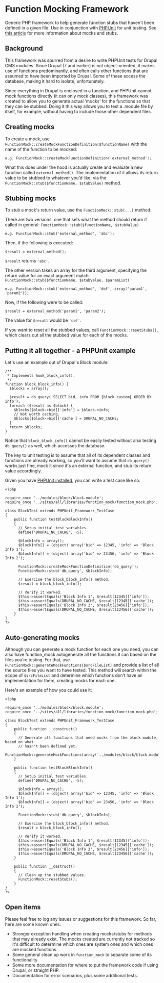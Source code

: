 # Function Mocking Framework

Generic PHP framework to help generate function stubs that haven't been defined in a given file. Use in conjunction with [PHPUnit](https://github.com/sebastianbergmann/phpunit/) for unit testing. See [this article](http://martinfowler.com/articles/mocksArentStubs.html) for more information about mocks and stubs.

## Background

This framework was spurred from a desire to write PHPUnit tests for Drupal CMS modules. Since Drupal (7 and earlier) is not object-oriented, it makes use of functions predominantly, and often calls other functions that are assumed to have been imported by Drupal. Some of these access the database, making it hard to isolate, unfortunately.

Since everything in Drupal is enclosed in a function, and PHPUnit cannot mock functions directly (it can only mock classes),  this framework was created to allow you to generate actual 'mocks' for the functions so that they can be stubbed. Doing it this way allows you to test a .module file by itself, for example, without having to include those other dependent files.

## Creating mocks

To create a mock, use `FunctionMock::createMockFunctionDefinition($functionName)` with the name of the function to be mocked:

    e.g. FunctionMock::createMockFunctionDefinition('external_method');

What this does under the hood is actually create and evaluate a new function called `external_method()`. The implementation of it allows its return value to be stubbed to whatever you'd like, via the `FunctionMock::stub($functionName, $stubValue)` method.

## Stubbing mocks

To stub a mock's return value, use the `FunctionMock::stub(...)` method. 

There are two versions, one that sets what the method should return if called in general: `FunctionMock::stub($functionName, $stubValue)`

    e.g. FunctionMock::stub('external_method', 'abc');

Then, if the following is executed:
    
    $result = external_method();

`$result` returns `'abc'`.
    
The other version takes an array for the third argument, specifying the return value for an exact argument match: `FunctionMock::stub($functionName, $stubValue, $paramList)`

    e.g. FunctionMock::stub('external_method', 'def', array('param1', 'param2'));

Now, if the following were to be called:
    
    $result = external_method('param1', 'param2');

The value for `$result` would be `'def'`.

If you want to reset all the stubbed values, call `FunctionMock::resetStubs()`, which clears out all the stubbed value for each of the mocks. 

## Putting it all together - a PHPUnit example 

Let's use an example out of Drupal's Block module:

    /**
     * Implements hook_block_info().
     */
    function block_block_info() {
      $blocks = array();

      $result = db_query('SELECT bid, info FROM {block_custom} ORDER BY info');
      foreach ($result as $block) {
        $blocks[$block->bid]['info'] = $block->info;
        // Not worth caching.
        $blocks[$block->bid]['cache'] = DRUPAL_NO_CACHE;
      }
      return $blocks;
    }

Notice that `block_block_info()` cannot be easily tested without also testing `db_query()` as well, which accesses the database.

The key to unit testing is to assume that all of its dependent classes and functions are already working, so you'll want to assume that `db_query()` works just fine, mock it since it's an external function, and stub its return value accordingly.

Given you have [PHPUnit installed](http://phpunit.de/manual/3.7/en/installation.html), you can write a test case like so:

    <?php

    require_once '../modules/block/block.module';
    require_once '../sites/all/libraries/function_mock/function_mock.php';

    class BlockTest extends PHPUnit_Framework_TestCase
    {
        public function testBlockBlockInfo()
        {
          // Setup initial test variables.
          define('DRUPAL_NO_CACHE', -5);

          $blockInfo = array();
          $blockInfo[] = (object) array('bid' => 12345, 'info' => 'Block Info 1');
          $blockInfo[] = (object) array('bid' => 23456, 'info' => 'Block Info 2');

          FunctionMock::createMockFunctionDefinition('db_query');
          FunctionMock::stub('db_query', $blockInfo);

          // Exercise the block_block_info() method.
          $result = block_block_info();

          // Verify it worked.
          $this->assertEquals('Block Info 1', $result[12345]['info']);
          $this->assertEquals(DRUPAL_NO_CACHE, $result[12345]['cache']);
          $this->assertEquals('Block Info 2', $result[23456]['info']);
          $this->assertEquals(DRUPAL_NO_CACHE, $result[23456]['cache']);
        }
    }
    ?>

## Auto-generating mocks

Although you can generate a mock function for each one you need, you can also have function_mock autogenerate all the functions it can based on the files you're testing. For that, use `FunctionMock::generateMockFunctions($srcFileList)` and provide a list of all the source files you want to have tested. This method will search within the scope of `$srcFileList` and determine which functions don't have an implementation for them, creating mocks for each one.

Here's an example of how you could use it:

    <?php

    require_once '../modules/block/block.module';
    require_once '../sites/all/libraries/function_mock/function_mock.php';

    class BlockTest extends PHPUnit_Framework_TestCase
    {
        public function __construct()
        {
          // Generate all functions that need mocks from the block module, based on what
          // hasn't been defined yet.
          FunctionMock::generateMockFunctions(array('../modules/block/block.module'));
        }

        public function testBlockBlockInfo()
        {
          // Setup initial test variables.
          define('DRUPAL_NO_CACHE', -5);

          $blockInfo = array();
          $blockInfo[] = (object) array('bid' => 12345, 'info' => 'Block Info 1');
          $blockInfo[] = (object) array('bid' => 23456, 'info' => 'Block Info 2');

          FunctionMock::stub('db_query', $blockInfo);

          // Exercise the block_block_info() method.
          $result = block_block_info();

          // Verify it worked.
          $this->assertEquals('Block Info 1', $result[12345]['info']);
          $this->assertEquals(DRUPAL_NO_CACHE, $result[12345]['cache']);
          $this->assertEquals('Block Info 2', $result[23456]['info']);
          $this->assertEquals(DRUPAL_NO_CACHE, $result[23456]['cache']);
        }

        public function __destruct()
        {
          // Clean up the stubbed values.
          FunctionMock::resetStubs();
        }    
    }
    ?>

## Open items

Please feel free to log any issues or suggestions for this framework. So far, here are some known ones:

* Stronger exception handling when creating mocks/stubs for methods that may already exist. The mocks created are currently not tracked so it's difficult to determine which ones are system ones and which ones are mocked functions.
* Some general clean up work in `function_mock` to separate some of its functionality.
* Some more documentation for where to put the framework code if using Drupal, or straight PHP.
* Documentation for error scenarios, plus some additional tests.